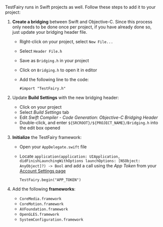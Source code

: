 
TestFairy runs in Swift projects as well. Follow these steps to add it to your project:      
      
1. **Create a bridging** between Swift and Objective-C. Since this process only needs to be done once per project, if you have already done so, just update your bridging header file.

    + Right-click on your project, select `New File...`
    + Select `Header File.h`
    + Save as `Bridging.h` in your project
    + Click on `Bridging.h` to open it in editor
    + Add the following line to the code: 
    
      ```
      #import "TestFairy.h"
      ```

2. Update **Build Settings** with the new bridging header:

    + Click on your project
    + Select *Build Settings* tab
    + Edit *Swift Compiler - Code Generation*: *Objective-C Bridging Header*
    + Double-click, and enter `${SRCROOT}/${PROJECT_NAME}/Bridging.h` into the edit box opened
    
3. **Initialize** the TestFairy framework:

    + Open your `AppDelegate.swift` file
    
    + Locate `application(application: UIApplication, didFinishLaunchingWithOptions launchOptions: [NSObject: AnyObject]?) -> Bool` and add a call using the *App Token* from your [Account Settings page](https://app.testfairy.com/settings#apptoken)
      
      
      ```
      TestFairy.begin("APP_TOKEN")  
      ```

4. Add the following **frameworks**:

    + ```CoreMedia.framework```
    + ```CoreMotion.framework```
    + ```AVFoundation.framework```
    + ```OpenGLES.framework```
    + ```SystemConfiguration.framework```

